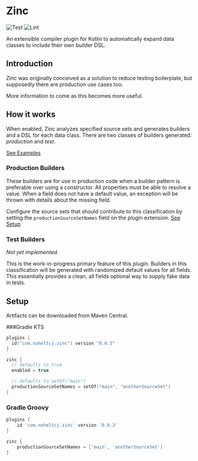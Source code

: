 # Zinc
![Test](https://github.com/noheltcj/zinc/workflows/Test/badge.svg)
![Lint](https://github.com/noheltcj/zinc/workflows/Lint/badge.svg)

An extensible compiler plugin for Kotlin to automatically expand data classes to include their own builder DSL.

## Introduction
Zinc was originally conceived as a solution to reduce testing boilerplate, but supposedly there are production use cases
too.

More information to come as this becomes more useful.

## How it works
When enabled, Zinc analyzes specified source sets and generates builders and a DSL for each data class. There are two
classes of builders generated: _production_ and _test_.

[See Examples](docs/hello_world_example.md)

### Production Builders
These builders are for use in production code when a builder pattern is preferable over using a constructor. All 
properties must be able to resolve a value. When a field does not have a default value, an exception will be thrown with
details about the missing field.

Configure the source sets that should contribute to this classification by setting the `productionSourceSetNames` field
on the plugin extension. [See Setup](#setup)

### Test Builders
_Not yet implemented._

This is the work-in-progress primary feature of this plugin. Builders in this classification will be generated with 
randomized default values for all fields. This essentially provides a clean, all fields optional way to supply fake 
data in tests.

## Setup
Artifacts can be downloaded from Maven Central.

###Gradle KTS
```kotlin
plugins {
  id("com.noheltcj.zinc") version "0.0.3"
}

zinc {
  // defaults to true
  enabled = true

  // defaults to setOf("main")
  productionSourceSetNames = setOf("main", "anotherSourceSet")
}
```

### Gradle Groovy
```groovy
plugins {
    id 'com.noheltcj.zinc' version '0.0.3'
}

zinc {
    productionSourceSetNames = ['main', 'anotherSourceSet']
}
```